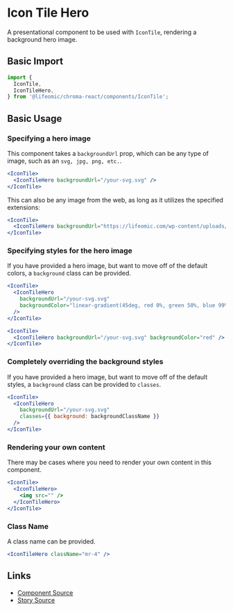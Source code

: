 # Icon Tile Hero

A presentational component to be used with `IconTile`, rendering a background
hero image.

<!-- STORY -->

## Basic Import

```js
import {
  IconTile,
  IconTileHero,
} from '@lifeomic/chroma-react/components/IconTile';
```

## Basic Usage

### Specifying a hero image

This component takes a `backgroundUrl` prop, which can be any type of image,
such as an `svg, jpg, png, etc.`.

```jsx
<IconTile>
  <IconTileHero backgroundUrl="/your-svg.svg" />
</IconTile>
```

This can also be any image from the web, as long as it utilizes the specified
extensions:

```jsx
<IconTile>
  <IconTileHero backgroundUrl="https://lifeomic.com/wp-content/uploads/2019/03/metabs-pattern.png" />
</IconTile>
```

### Specifying styles for the hero image

If you have provided a hero image, but want to move off of the default colors, a
`background` class can be provided.

```jsx
<IconTile>
  <IconTileHero
    backgroundUrl="/your-svg.svg"
    backgroundColor="linear-gradient(45deg, red 0%, green 50%, blue 99%, rebeccapurple 100%)"
  />
</IconTile>
```

```jsx
<IconTile>
  <IconTileHero backgroundUrl="/your-svg.svg" backgroundColor="red" />
</IconTile>
```

### Completely overriding the background styles

If you have provided a hero image, but want to move off of the default styles, a
`background` class can be provided to `classes`.

```jsx
<IconTile>
  <IconTileHero
    backgroundUrl="/your-svg.svg"
    classes={{ background: backgroundClassName }}
  />
</IconTile>
```

### Rendering your own content

There may be cases where you need to render your own content in this component.

```jsx
<IconTile>
  <IconTileHero>
    <img src="" />
  </IconTileHero>
</IconTile>
```

### Class Name

A class name can be provided.

```jsx
<IconTileHero className="mr-4" />
```

## Links

- [Component Source](https://github.com/lifeomic/chroma-react/blob/master/src/components/IconTile/IconTileHero.tsx)
- [Story Source](https://github.com/lifeomic/chroma-react/blob/master/stories/components/IconTile/IconTile.stories.tsx)

